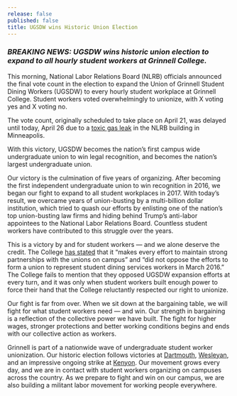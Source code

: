 ```yaml
---
release: false
published: false
title: UGSDW wins Historic Union Election
---
```

### *BREAKING NEWS: UGSDW wins historic union election to expand to all hourly student workers at Grinnell College.*

This morning, National Labor Relations Board (NLRB) officials announced the final vote count in the election to expand the Union of Grinnell Student Dining Workers (UGSDW) to every hourly student workplace at Grinnell College. Student workers voted overwhelmingly to unionize, with X voting yes and X voting no.

The vote count, originally scheduled to take place on April 21, was delayed until today, April 26 due to a [toxic gas leak](https://www.thesandb.com/article/breaking-nlrb-postpones-counting-of-votes-in-ugsdw-election-due-to-toxic-sewage-gas-leak.html) in the NLRB building in Minneapolis. 

With this victory, UGSDW becomes the nation’s first campus wide undergraduate union to win legal recognition, and becomes the nation’s largest undergraduate union.

Our victory is the culmination of five years of organizing. After becoming the first independent undergraduate union to win recognition in 2016, we began our fight to expand to all student workplaces in 2017. With today’s result, we overcame years of union-busting by a multi-billion dollar institution, which tried to quash our efforts by enlisting one of the nation’s top union-busting law firms and hiding behind Trump’s anti-labor appointees to the National Labor Relations Board. Countless student workers have contributed to this struggle over the years.

This is a victory by and for student workers — and we alone deserve the credit. The College [has stated](https://www.grinnell.edu/campus-life/conversations/student-dining-union) that it “makes every effort to maintain strong partnerships with the unions on campus” and “did not oppose the efforts to form a union to represent student dining services workers in March 2016.” The College fails to mention that they opposed UGSDW expansion efforts at every turn, and it was only when student workers built enough power to force their hand that the College reluctantly respected our right to unionize. 

Our fight is far from over. When we sit down at the bargaining table, we will fight for what student workers need — and win. Our strength in bargaining is a reflection of the collective power we have built. The fight for higher wages, stronger protections and better working conditions begins and ends with our collective action as workers.

Grinnell is part of a nationwide wave of undergraduate student worker unionization. Our historic election follows victories at [Dartmouth](https://www.thedartmouth.com/article/2022/03/unionization-vote-for-student-dining-workers-passes-unanimously), [Wesleyan](http://wesleyanargus.com/2022/03/28/residential-life-student-workers-union-receives-voluntarily-recognition/), and an impressive ongoing strike at [Kenyon](https://kenyoncollegian.com/news/2022/04/cas-and-ats-go-on-indefinite-unfair-labor-practice-strike/). Our movement grows every day, and we are in contact with student workers organizing on campuses across the country. As we prepare to fight and win on our campus, we are also building a militant labor movement for working people everywhere.

